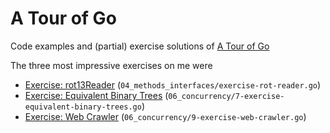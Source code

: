 # A Tour of Go

Code examples and (partial) exercise solutions of [A Tour of Go](https://go.dev/tour/)

The three most impressive exercises on me were
- [Exercise: rot13Reader](https://go.dev/tour/methods/23) (`04_methods_interfaces/exercise-rot-reader.go`)
- [Exercise: Equivalent Binary Trees](https://go.dev/tour/concurrency/8) (`06_concurrency/7-exercise-equivalent-binary-trees.go`)
- [Exercise: Web Crawler](https://go.dev/tour/concurrency/10) (`06_concurrency/9-exercise-web-crawler.go`)